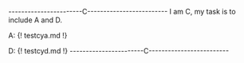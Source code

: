 

-----------------------C-------------------------
I am C, my task is to include A and D.

A: {! testcya.md !}

D: {! testcyd.md !}
-----------------------C-------------------------
